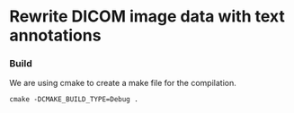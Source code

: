 # Rewrite DICOM image data with text annotations

### Build

We are using cmake to create a make file for the compilation.

```
cmake -DCMAKE_BUILD_TYPE=Debug .
```